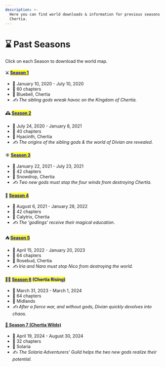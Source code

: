 ```yaml
---
description: >-
  Here you can find world downloads & information for previous seasons of
  Chertia.
---
```


# ⌛ Past Seasons

Click on each Season to download the world map.

#### ⚔️ [<mark style="color:blue;">Season 1</mark>](https://drive.google.com/file/d/18hfjLJO0oc45OuB9qT88k3MhgFSbCKZ\_/view?usp=share\_link)

* 📆 January 10, 2020 - July 10, 2020
* 📖 60 chapters
* 📍 Bluebell, Chertia
* _✍️ The sibling gods wreak havoc on the Kingdom of Chertia._

#### 🕰️ [<mark style="color:blue;">Season 2</mark>](https://drive.google.com/file/d/17g5o1yzSOY5h-0ZfGK3zJIbdSKsfnYRU/view?usp=share\_link)

* 📆 July 24, 2020 - January 8, 2021
* 📖 40 chapters
* 📍 Hyacinth, Chertia
* _✍️ The origins of the sibling gods & the world of Divian are revealed._

#### ☀️ [<mark style="color:blue;">Season 3</mark>](https://drive.google.com/file/d/1xZOv\_AakIBnHYjNQ5HNMdzfhYtCgenlk/view?usp=share\_link)

* 📆 January 22, 2021 - July 23, 2021
* 📖 42 chapters
* 📍 Snowdrop, Chertia
* _✍️ Two new gods must stop the four winds from destroying Chertia._

#### 🧙 [<mark style="color:blue;">Season 4</mark>](https://drive.google.com/file/d/1BJA-V60ev2FjOuaSc4CNGAStDYjQaWmQ/view?usp=share\_link)

* 📆 August 6, 2021 - January 28, 2022
* 📖 42 chapters
* 📍 Calytrix, Chertia
* _✍️ The 'godlings' receive their magical education._

#### ⛺️ [<mark style="color:blue;">Season 5</mark>](https://drive.google.com/file/d/1yL5b10LquTnBbvtZBgYWEXq3lp7eHjbf/view?usp=share\_link)

* 📆 April 15, 2022 - January 20, 2023
* 📖 64 chapters
* 📍 Rosebud, Chertia
* _✍️ Iria and Nara must stop Nico from destroying the world._

#### <mark style="color:blue;">🐦‍🔥</mark> [<mark style="color:blue;">Season 6</mark>](https://drive.google.com/file/d/12kcXFf8UZlCCq5HMpAyHak9LabtZE-Zk/view?usp=share\_link) <mark style="color:blue;">(Chertia Rising)</mark>

* 📆 March 31, 2023 - March 1, 2024
* 📖 64 chapters
* 📍 Midlands
* _✍️ After a fierce war, and without gods, Divian quickly devolves into chaos._

#### [🍃 Season 7 (Chertia Wilds)](https://drive.google.com/drive/folders/1mnZF9yJU2tp\_u0eNX4aDWAo7PKParYy2?usp=share\_link)

* 📆 April 19, 2024 - August 30, 2024
* 📖 32 chapters
* 📍 Solaria
* ✍️ _The Solaria Adventurers' Guild helps the two new gods realize their potential._
